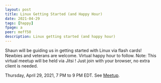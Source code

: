 ```yaml
---
layout: post
title: Linux Getting Started (and Happy Hour)
date: 2021-04-29
tags: [happy]
fpage: a
peer: meff50
description: Linux getting started (and happy hour)
---
```

Shaun will be guiding us in getting started with Linux via flash cards! Newbies
and veterans are welcome. Virtual happy hour to follow. Note: This virtual
meetup will be held via Jitsi ! Just join with your browser, no extra client is
needed.

Thursday, April 29, 2021, 7 PM to 9 PM EDT. See [Meetup]({{site.meetupurl}}).
